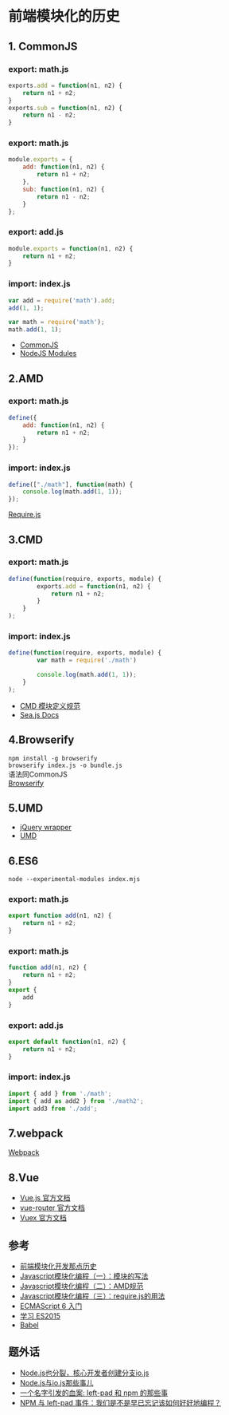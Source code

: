 # 前端模块化的历史

## 1. CommonJS
### export: math.js
```javascript
exports.add = function(n1, n2) {
    return n1 + n2;
}
exports.sub = function(n1, n2) {
    return n1 - n2;
}
```
### export: math.js
```javascript
module.exports = {
    add: function(n1, n2) {
        return n1 + n2;
    },
    sub: function(n1, n2) {
        return n1 - n2;
    }
};
```
### export: add.js
```javascript
module.exports = function(n1, n2) {
    return n1 + n2;
}
```
### import: index.js
```javascript
var add = require('math').add;
add(1, 1);

var math = require('math');
math.add(1, 1);
```
* [CommonJS](http://wiki.commonjs.org/wiki/Modules)
* [NodeJS Modules](https://nodejs.org/docs/latest-v4.x/api/modules.html)



## 2.AMD
### export: math.js
```javascript
define({
    add: function(n1, n2) {
        return n1 + n2;
    }
});
```
### import: index.js
```javascript
define(["./math"], function(math) {
    console.log(math.add(1, 1));
});
```
[Require.js](http://requirejs.org/docs/api.html)


## 3.CMD
### export: math.js
```javascript
define(function(require, exports, module) {
        exports.add = function(n1, n2) {
            return n1 + n2;
        }
    }
);
```
### import: index.js
```javascript
define(function(require, exports, module) {
        var math = require('./math')

        console.log(math.add(1, 1));
    }
);
```
* [CMD 模块定义规范](https://github.com/seajs/seajs/issues/242)
* [Sea.js Docs](https://seajs.github.io/seajs/docs/)

## 4.Browserify
`npm install -g browserify`  
`browserify index.js -o bundle.js`  
语法同CommonJS  
[Browserify](http://browserify.org/)


## 5.UMD
* [jQuery wrapper](https://github.com/jquery/jquery/blob/master/src/wrapper.js)
* [UMD](https://github.com/umdjs/umd)


## 6.ES6
`node --experimental-modules index.mjs`
### export: math.js
```javascript
export function add(n1, n2) {
    return n1 + n2;
}
```

### export: math.js
```javascript
function add(n1, n2) {
    return n1 + n2;
}
export {
    add
}
```

### export: add.js
```javascript
export default function(n1, n2) {
    return n1 + n2;
}
```

### import: index.js
```javascript
import { add } from './math';
import { add as add2 } from './math2';
import add3 from './add';
```

## 7.webpack
[Webpack](https://webpack.js.org/)

## 8.Vue
* [Vue.js 官方文档](https://cn.vuejs.org/v2/guide/)
* [vue-router 官方文档](https://router.vuejs.org/zh-cn/)
* [Vuex 官方文档](https://vuex.vuejs.org/zh-cn/)

## 参考
* [前端模块化开发那点历史](https://github.com/seajs/seajs/issues/588)
* [Javascript模块化编程（一）：模块的写法](http://www.ruanyifeng.com/blog/2012/10/javascript_module.html)
* [Javascript模块化编程（二）：AMD规范](http://www.ruanyifeng.com/blog/2012/10/asynchronous_module_definition.html)
* [Javascript模块化编程（三）：require.js的用法](http://www.ruanyifeng.com/blog/2012/11/require_js.html)
* [ECMAScript 6 入门](http://es6.ruanyifeng.com/)
* [学习 ES2015](https://babeljs.cn/learn-es2015/)
* [Babel](https://babeljs.cn/)

## 题外话
* [Node.js也分裂，核心开发者创建分支io.js](http://www.infoq.com/cn/news/2014/12/node.js-split-branch-iojs)
* [Node.js与io.js那些事儿](http://www.infoq.com/cn/articles/node-js-and-io-js/)
* [一个名字引发的血案: left-pad 和 npm 的那些事](http://ms.csdn.net/geek/64211)
* [NPM 与 left-pad 事件：我们是不是早已忘记该如何好好地编程？](https://zhuanlan.zhihu.com/p/20707235)